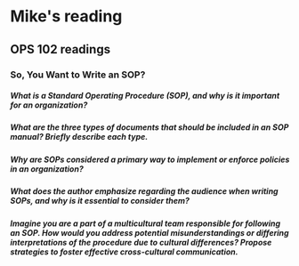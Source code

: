 # Mike's reading

## OPS 102 readings

### So, You Want to Write an SOP?


##### What is a Standard Operating Procedure (SOP), and why is it important for an organization?


##### What are the three types of documents that should be included in an SOP manual? Briefly describe each type.


##### Why are SOPs considered a primary way to implement or enforce policies in an organization?


##### What does the author emphasize regarding the audience when writing SOPs, and why is it essential to consider them?


##### Imagine you are a part of a multicultural team responsible for following an SOP. How would you address potential misunderstandings or differing interpretations of the procedure due to cultural differences? Propose strategies to foster effective cross-cultural communication.

